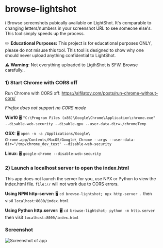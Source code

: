 # browse-lightshot
ℹ️ Browse screenshots pubically available on LightShot. It's comparable to changing letters/numbers in your screenshot URL to see someone else's. This tool simply speeds up the process.

✏️ **Educational Purposes:** This project is for educational purposes ONLY, please do not misuse this tool. This tool is designed to show why one should never upload anything confidential to LightShot.

⚠️ **Warning:** Not everything uploaded to LigthShot is SFW. Browse carefully..

### 1️) Start Chrome with CORS off

Run Chrome with CORS off: https://alfilatov.com/posts/run-chrome-without-cors/

*Firefox does not support no CORS mode*

**Win10** 🖥️ `"C:\Program Files (x86)\Google\Chrome\Application\chrome.exe" --disable-web-security --disable-gpu --user-data-dir=~/chromeTemp`

**OSX:** 🖥️ `open -n -a /Applications/Google\ Chrome.app/Contents/MacOS/Google\ Chrome --args --user-data-dir="/tmp/chrome_dev_test" --disable-web-security`

**Linux:** 🖥️ `google-chrome --disable-web-security`

### 2) Launch a localhost server to open the index.html

This app does not launch the server for you, use NPX or Python to view the index.html file. `file://` will not work due to CORS errors.

**Using NPM http-server:** 🖥️ `cd browse-lightshot; npx http-server .` then visit `localhost:8080/index.html`

**Using Python http.server:** 🖥️ `cd browse-lightshot; python -m http.server` then visit `localhost:8000/index.html`

### Screenshot

![Screenshot of app](https://user-images.githubusercontent.com/6013871/71645958-c851f480-2cad-11ea-9a4b-3bc5b5be4cd4.png)
